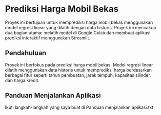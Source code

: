 # Prediksi Harga Mobil Bekas

Proyek ini bertujuan untuk memprediksi harga mobil bekas menggunakan model regresi linear yang dilatih dengan data historis. Proyek ini mencakup dua bagian utama: melatih model di Google Colab dan membuat aplikasi prediksi interaktif menggunakan Streamlit.

## Pendahuluan

Proyek ini berfokus pada prediksi harga mobil bekas. Model regresi linear dilatih menggunakan data historis untuk memprediksi harga berdasarkan berbagai fitur seperti tahun pembuatan, jarak tempuh, kapasitas silinder, dan harga kredit.

## Panduan Menjalankan Aplikasi

Ikuti langkah-langkah yang saya buat di Panduan menjalankan aplikasi.txt








